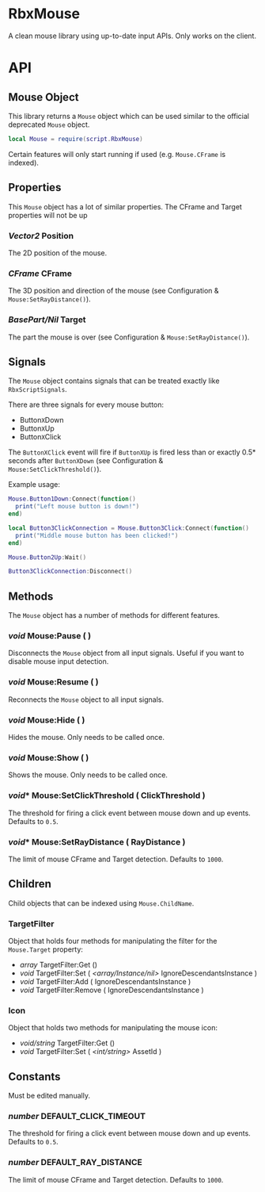 # RbxMouse
A clean mouse library using up-to-date input APIs. Only works on the client.

# API
## Mouse Object
This library returns a `Mouse` object which can be used similar to the official deprecated `Mouse` object.

```lua
local Mouse = require(script.RbxMouse)
```

Certain features will only start running if used (e.g. `Mouse.CFrame` is indexed).

## Properties
This `Mouse` object has a lot of similar properties. The CFrame and Target properties will not be up

### *Vector2* Position
The 2D position of the mouse.

### *CFrame* CFrame
The 3D position and direction of the mouse (see Configuration & `Mouse:SetRayDistance()`).

### *BasePart/Nil* Target
The part the mouse is over (see Configuration & `Mouse:SetRayDistance()`).

## Signals
The `Mouse` object contains signals that can be treated exactly like `RbxScriptSignals`.

There are three signals for every mouse button:
- Button`X`Down
- Button`X`Up
- Button`X`Click

The `ButtonXClick` event will fire if `ButtonXUp` is fired less than or exactly 0.5\* seconds after `ButtonXDown` (see Configuration & `Mouse:SetClickThreshold()`).

Example usage:
```lua
Mouse.Button1Down:Connect(function()
  print("Left mouse button is down!")
end)

local Button3ClickConnection = Mouse.Button3Click:Connect(function()
  print("Middle mouse button has been clicked!")
end)

Mouse.Button2Up:Wait()

Button3ClickConnection:Disconnect()
```

## Methods
The `Mouse` object has a number of methods for different features.

### *void* Mouse:Pause ( )
Disconnects the `Mouse` object from all input signals. Useful if you want to disable mouse input detection.

### *void* Mouse:Resume ( )
Reconnects the `Mouse` object to all input signals.

### *void* Mouse:Hide ( )
Hides the mouse. Only needs to be called once.

### *void* Mouse:Show ( )
Shows the mouse. Only needs to be called once.

### *void** Mouse:SetClickThreshold ( *<number>* ClickThreshold )
  The threshold for firing a click event between mouse down and up events. Defaults to `0.5`.

### *void** Mouse:SetRayDistance ( *<number>* RayDistance )
  The limit of mouse CFrame and Target detection. Defaults to `1000`.

## Children
Child objects that can be indexed using `Mouse.ChildName`.

### TargetFilter
Object that holds four methods for manipulating the filter for the `Mouse.Target` property:

  - *array<Instance>* TargetFilter:Get ()
  - *void* TargetFilter:Set ( *<array<Instance>/Instance/nil>* IgnoreDescendantsInstance )
  - *void* TargetFilter:Add ( *<Instance>* IgnoreDescendantsInstance )
  - *void* TargetFilter:Remove ( *<Instance>* IgnoreDescendantsInstance )
  
### Icon
Object that holds two methods for manipulating the mouse icon:

  - *void/string* TargetFilter:Get ()
  - *void* TargetFilter:Set ( *<int/string>* AssetId )

## Constants
Must be edited manually.

### *number* DEFAULT_CLICK_TIMEOUT
The threshold for firing a click event between mouse down and up events. Defaults to `0.5`.

### *number* DEFAULT_RAY_DISTANCE
The limit of mouse CFrame and Target detection. Defaults to `1000`.
